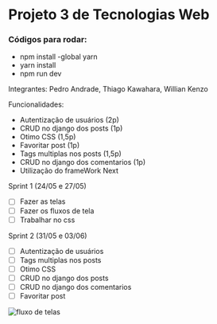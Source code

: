 # Projeto 3 de Tecnologias Web

### Códigos para rodar:
- npm install -global yarn
- yarn install
- npm run dev

Integrantes: Pedro Andrade, Thiago Kawahara, Willian Kenzo

Funcionalidades:
- Autentização de usuários (2p)
- CRUD no django dos posts (1p)
- Otimo CSS (1,5p)
- Favoritar post (1p)
- Tags multiplas nos posts (1,5p) 
- CRUD no django dos comentarios (1p)
- Utilização do frameWork Next

Sprint 1 (24/05 e 27/05)
  - [ ] Fazer as telas
  - [ ] Fazer os fluxos de tela
  - [ ] Trabalhar no css

Sprint 2 (31/05 e 03/06)
  - [ ] Autentização de usuários
  - [ ] Tags multiplas nos posts
  - [ ] Otimo CSS
  - [ ] CRUD no django dos posts
  - [ ] CRUD no django dos comentarios
  - [ ] Favoritar post

![fluxo de telas](https://user-images.githubusercontent.com/71990438/169356552-394c481d-466f-4b10-aba3-6d4236a38586.png)


